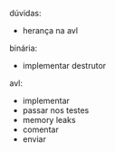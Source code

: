 dúvidas:
- herança na avl

binária:
- implementar destrutor

avl:
- implementar
- passar nos testes
- memory leaks
- comentar
- enviar

